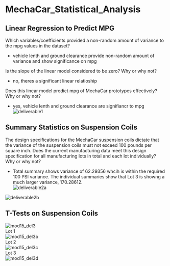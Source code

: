 # MechaCar_Statistical_Analysis  
## Linear Regression to Predict MPG  
Which variables/coefficients provided a non-random amount of variance to the mpg values in the dataset?  
* vehicle lenth and ground clearance provide non-random amount of variance and show significance on mpg  
  
Is the slope of the linear model considered to be zero? Why or why not?  
* no, theres a significant linear relatioship  
  
Does this linear model predict mpg of MechaCar prototypes effectively? Why or why not?  
* yes, vehicle lenth and ground clearance are signifiancr to mpg  
![deliverable1](https://user-images.githubusercontent.com/96501958/163740627-b63bd797-bb5e-4a9b-a4c1-9aa2d26d345f.png)  

## Summary Statistics on Suspension Coils  
The design specifications for the MechaCar suspension coils dictate that the variance of the suspension coils must not exceed 100 pounds per square inch. Does the current manufacturing data meet this design specification for all manufacturing lots in total and each lot individually? Why or why not?  
* Total summary shows variance of 62.29356 whcih is within the required 100 PSI variance. The individual summaries show that Lot 3 is showng a much larger variance, 170.28612.  
![deliverable2a](https://user-images.githubusercontent.com/96501958/163740781-f3e0a4e2-d260-4f7a-82e8-afcda2a2c044.png)  

![deliverable2b](https://user-images.githubusercontent.com/96501958/163740787-414a4bf8-2cb0-4e70-a5a7-06b16ceb19d0.png)  

## T-Tests on Suspension Coils  

![mod15_del3](https://user-images.githubusercontent.com/96501958/163740853-1bbdc6b1-0896-41b6-9188-24da45f23035.png)  
Lot 1  
![mod15_del3b](https://user-images.githubusercontent.com/96501958/163740864-d969241e-9e18-406c-a713-924ed777b9bd.png)  
Lot 2  
![mod15_del3c](https://user-images.githubusercontent.com/96501958/163740871-381eb9ce-d786-4dd9-9322-2c93c05d2ba2.png)  
Lot 3  
![mod15_del3d](https://user-images.githubusercontent.com/96501958/163740884-605e6255-110f-4f0a-b025-2521e0f0014a.png)  

